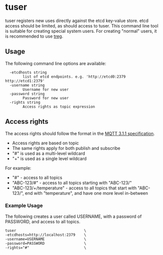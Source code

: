 # tuser

tuser registers new uses directly against the etcd key-value store. etcd access should be limited, as should access to tuser. This command line tool is suitable for creating special system users. For creating "normal" users, it is recommended to use [treg](treg.md).

## Usage

The following command line options are available:

```
  -etcdhosts string
    	list of etcd endpoints. e.g. 'http://etcd0:2379 http://etcd1:2379'
  -username string
    	Username for new user
  -password string
    	Password for new user
  -rights string
    	Access rights as topic expression
```


## Access rights

The access rights should follow the format in the [MQTT 3.1.1 specification](http://docs.oasis-open.org/mqtt/mqtt/v3.1.1/errata01/os/mqtt-v3.1.1-errata01-os-complete.html#_Toc442180919).

* Access rights are based on topic
* The same rights apply for both publish and subscribe
* "#" is used as a multi-level wildcard
* "+" is used as a single level wildcard

For example:

* "#" - access to all topics
* "ABC-123/#" - access to all topics starting with "ABC-123/"
* "ABC-123/+/temperature" - access to all topics that start with "ABC-123/", end with "temperature", and have one more level in-between

### Example Usage

The following creates a user called USERNAME, with a password of PASSWORD, and access to all topics.

```
tuser                               \
-etcdhosts=http://localhost:2379    \
-username=USERNAME                  \
-password=PASSWORD                  \
-rights="#"                         \
```